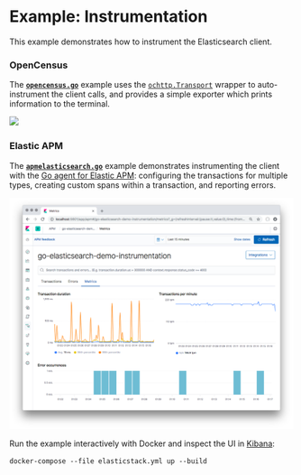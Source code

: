 # Example: Instrumentation

This example demonstrates how to instrument the Elasticsearch client.

### OpenCensus

The [**`opencensus.go`**](./opencensus.go) example uses the [`ochttp.Transport`](https://godoc.org/go.opencensus.io/plugin/ochttp#example-Transport) wrapper to auto-instrument the client calls, and provides a simple exporter which prints information to the terminal.

<a href="https://asciinema.org/a/KhyP3GuuHPJAZQAmrgmdwS7uf" target="_blank"><img src="https://asciinema.org/a/KhyP3GuuHPJAZQAmrgmdwS7uf.svg" width="600" /></a>

### Elastic APM

The [**`apmelasticsearch.go`**](./apmelasticsearch.go) example demonstrates instrumenting the client with the [Go agent for Elastic APM](https://github.com/elastic/apm-agent-go): configuring the transactions for multiple types, creating custom spans within a transaction, and reporting errors.

![Screenshot](screenshot.png)

Run the example interactively with Docker and inspect the UI in <a href="http://localhost:5601/app/apm#/go-elasticsearch-demo-instrumentation/transactions?_g=(refreshInterval:(pause:!t,value:0),time:(from:now-5m,to:now)">Kibana</a>:

    docker-compose --file elasticstack.yml up --build
